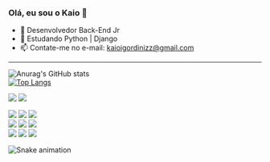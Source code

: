 ### Olá, eu sou o Kaio 👋


- 🔭 Desenvolvedor Back-End Jr
- 🌱 Estudando Python | Django
- 📫 Contate-me no e-mail: kaioigordinizz@gmail.com


-----------------------------------
![Anurag's GitHub stats](https://github-readme-stats.vercel.app/api?username=kaioid&theme=dark&show_icons=true&custom_title=Stats&line_height=27)  
[![Top Langs](https://github-readme-stats.vercel.app/api/top-langs/?username=kaioid&theme=dark&custom_title=Linguagens&card_width=444&layout=compact)](https://github.com/anuraghazra/github-readme-stats) 


<div>
  <a href="https://www.linkedin.com/in/kaioid" target="_blank"><img src="https://img.shields.io/badge/-LinkedIn-%230077B5?style=for-the-badge&logo=linkedin&logoColor=white" target="_blank"></a>
  <a href="kaioigordinizz@gmail.com" target="_blank"><img src="https://img.shields.io/badge/Gmail-D14836?style=for-the-badge&logo=gmail&logoColor=white"></a>
  
  
  <a><img src="https://img.shields.io/badge/Python-14354C?style=for-the-badge&logo=python&logoColor=white" target="_blank"></a>
  <a><img src="https://img.shields.io/badge/Django-092E20?style=for-the-badge&logo=django&logoColor=white" target="_blank"></a>
  <a><img src="https://img.shields.io/badge/Java-ED8B00?style=for-the-badge&logo=java&logoColor=white" target="_blank"></a>
  <br>
  <a><img src="https://img.shields.io/badge/HTML5-E34F26?style=for-the-badge&logo=html5&logoColor=white" target="_blank"></a>
  <a><img src="https://img.shields.io/badge/CSS3-1572B6?style=for-the-badge&logo=css3&logoColor=white" target="_blank"></a>
  <a><img src="https://img.shields.io/badge/JavaScript-323330?style=for-the-badge&logo=javascript&logoColor=F7DF1E" target="_blank"></a>
  <br>
  <a><img src="https://img.shields.io/badge/MySQL-00000F?style=for-the-badge&logo=mysql&logoColor=white" target="_blank"></a>
  <a><img src="https://img.shields.io/badge/PostgreSQL-316192?style=for-the-badge&logo=postgresql&logoColor=white" target="_blank"></a>
  <a><img src="https://img.shields.io/badge/MongoDB-4EA94B?style=for-the-badge&logo=mongodb&logoColor=white" target="_blank"></a>
  
 
  ![Snake animation](https://github.com/kaioid/kaioid/blob/output/github-contribution-grid-snake.svg)
</div>

